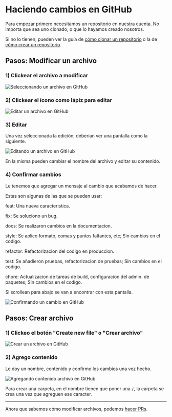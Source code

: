 # Haciendo cambios en GitHub

Para empezar primero necesitamos un repositorio en nuestra cuenta. No importa que sea uno clonado, o que lo hayamos creado nosotros.

Si no lo tienen, pueden ver la guía de [cómo clonar un repositorio](/guias/3_clonando-un-repositorio-en-github.md) o la de [cómo crear un repositorio](/guias/2_creando-un-repositorio-en-github.md).

## Pasos: Modificar un archivo

### 1) Clickear el archivo a modificar

![Seleccionando un archivo en GitHub](/recursos/seleccionar-archivo.png)

### 2) Clickear el ícono como lápiz para editar

![Editar un archivo en GitHub](/recursos/editar-archivo.png)

### 3) Editar

Una vez seleccionada la edición, deberían ver una pantalla como la siguiente.

![Editando un archivo en GitHub](/recursos/editando-archivo.png)

En la misma pueden cambiar el nombre del archivo y editar su contenido.

### 4) Confirmar cambios

Le tenemos que agregar un mensaje al cambio que acabamos de hacer.

Estas son algunas de las que se pueden usar:

feat: Una nueva caracteristica.

fix: Se soluciono un bug.

docs: Se realizaron cambios en la documentacion.

style: Se aplico formato, comas y puntos faltantes, etc; Sin cambios en el codigo.

refactor: Refactorizacion del codigo en produccion.

test: Se añadieron pruebas, refactorizacion de pruebas; Sin cambios en el codigo.

chore: Actualizacion de tareas de build, configuracion del admin. de paquetes; Sin cambios en el codigo.

Si scrollean para abajo se van a encontrar con esta pantalla.

![Confirmando un cambio en GitHub](/recursos/confirmando-cambio.png)

## Pasos: Crear archivo

### 1) Clickeo el botón "Create new file" o "Crear archivo"

![Crear un archivo en GitHub](/recursos/crear-archivo.png)

### 2) Agrego contenido

Le doy un nombre, contenido y confirmo los cambios una vez hecho.

![Agregando contenido archivo en GitHub](/recursos/creando-archivo.gif)

Para crear una carpeta, en el nombre tienen que poner una `/`, la carpeta se crea una vez que agreguen ese caracter.

---

Ahora que sabemos cómo modificar archivos, podemos [hacer PRs](/guias/5_crear-un-pull-request-en-github.md).
